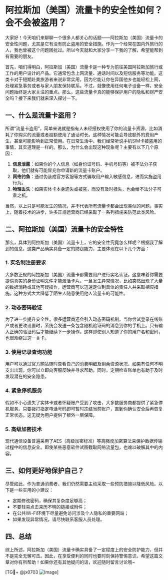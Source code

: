 # 阿拉斯加（美国）流量卡的安全性如何？会不会被盗用？

大家好！今天咱们来聊聊一个很多人都关心的话题——阿拉斯加（美国）流量卡的安全性问题，尤其是它有没有防止盗用的安全措施。作为一个经常在国内外旅行的人，我也曾被这个问题困扰过。所以今天就和大家分享一下我的了解，希望能帮到有需要的朋友。

首先，咱们得明白，阿拉斯加（美国）流量卡是一种专为前往美国阿拉斯加旅行或工作的用户设计的产品。它通常包含上网流量、通话时间以及短信服务等功能。这类卡对于短期赴美旅游者来说非常实用，因为它能让你在异国他乡也能轻松上网，处理紧急事务或者与家人朋友保持联系。不过，就像使用任何电子设备一样，安全问题始终是大家关注的重点。那么，这些流量卡真的能够保护用户的隐私和财产安全吗？接下来我们就来深入探讨一下。

## 一、什么是流量卡盗用？

所谓“流量卡盗用”，简单来说就是指有人未经授权使用了你的流量卡资源，比如消耗了你购买的流量或者超额使用了通话时长。这种情况可能会导致额外的费用产生，甚至可能影响到正常使用。在日常生活中，我们经常听说手机SIM卡被盗用的事情，其实道理是一样的。那么，为什么会出现这种现象呢？主要有以下几个原因：

1. **信息泄露**：如果你的个人信息（如身份证号码、手机号码等）被不法分子获取，他们就有可能冒充你申请新的流量卡账户。
2. **网络钓鱼**：通过伪装成官方客服等方式骗取用户输入敏感信息，进而实施盗用行为。
3. **物理丢失**：如果实体卡本身遗失或被盗，而没有及时挂失，也会给不法分子可乘之机。

当然，以上只是可能发生的情况，并不代表所有流量卡都会出现类似的问题。事实上，随着技术的进步，许多正规运营商已经采取了一系列措施来防范此类风险。

## 二、阿拉斯加（美国）流量卡的安全特性

那么，具体到阿拉斯加（美国）流量卡上，它的安全性究竟怎么样呢？根据我了解到的信息，这类产品确实具备一定的防窃能力，主要体现在以下几个方面：

### 1. 实名制注册要求
大多数正规的阿拉斯加（美国）流量卡都需要用户进行实名认证。这意味着你需要提供真实的身份证明文件才能激活卡片。一旦发生异常情况，比如突然出现了大量的数据消耗或其他可疑操作，运营商可以迅速定位到具体的责任人并采取相应措施。这种方式大大降低了陌生人随意使用他人流量卡的可能性。

### 2. 动态密码验证
为了进一步提升安全性，很多运营商还会引入动态密码机制。当你尝试登录在线账户或者更改设置时，系统会发送一条包含随机验证码的消息到你的手机上。只有输入正确的验证码后才能继续下一步操作。这样即使别人知道了你的用户名和密码，也很难绕过这一关卡。

### 3. 使用记录查询功能
用户可以通过官方网站随时查看自己的消费明细及剩余资源状况。如果有任何不明支出出现，你可以立即向客服反映并寻求帮助。同时，定期检查账单也有助于及时发现潜在的安全隐患。

### 4. 紧急停机服务
假如不小心遗失了实体卡或者怀疑账户受到了攻击，大多数服务商都提供了紧急停机服务。只要拨打指定电话号码即可暂时冻结当前账户，直到你确认安全后再恢复正常状态。这无疑为用户提供了额外一层保障。

### 5. 高级加密技术
现代通信设备普遍采用了AES（高级加密标准）等高强度加密算法来保护数据传输过程中的信息安全。即使某些恶意软件试图截取网络流量包，也难以破解其中的内容。

## 三、如何更好地保护自己？

尽管如此，作为普通消费者，我们仍然需要主动采取一些预防措施以降低风险。以下是一些实用的小建议：

- 定期修改密码，确保其复杂度足够高；
- 不要轻易点击来历不明的链接或附件；
- 在公共Wi-Fi环境下尽量避免访问涉及个人隐私的重要网站；
- 如果发现异常情况，请尽快联系客服人员处理。

## 四、总结

综上所述，阿拉斯加（美国）流量卡确实具备了一定程度上的安全防护能力，但并不是完全无懈可击。因此，在享受便利的同时也要时刻保持警惕意识。希望这篇文章对你有所帮助！如果你还有其他疑问的话，欢迎随时留言讨论哦~

[TG💪+ @jx0703 ![Image](https://github.com/user-attachments/assets/dbca1d08-cadb-493c-b0ec-ad6f7a83f270)]